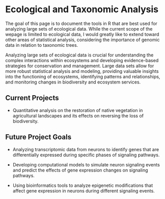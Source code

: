 
# Ecological and Taxonomic Analysis

<!-- badges: start -->
<!-- badges: end -->

The goal of this page is to document the tools in R that are best used for analyzing large sets of ecological data. While the current scope of the wepage is limited to ecological data, I would greatly like to extend toward other areas of statistical analysis, considering the importance of genomic data in relation to taxonomic trees.

Analyzing large sets of ecological data is crucial for understanding the complex interactions within ecosystems and developing evidence-based strategies for conservation and management. Large data sets allow for more robust statistical analysis and modeling, providing valuable insights into the functioning of ecosystems, identifying patterns and relationships, and monitoring changes in biodiversity and ecosystem services.

## Current Projects

 - Quantitative analysis on the restoration of native vegetation in agricultural landscapes and its effects on reversing the loss of biodiversity.
 

## Future Project Goals


 - Analyzing transcriptomic data from neurons to identify genes that are differentially expressed during specific phases of signaling pathways.
 
 - Developing computational models to simulate neuron signaling events and predict the effects of gene expression changes on signaling pathways.
 
 - Using bioinformatics tools to analyze epigenetic modifications that affect gene expression in neurons during different signaling events.



